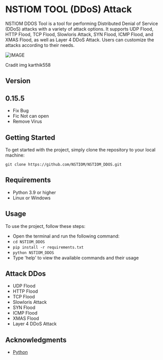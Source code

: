# NSTIOM TOOL (DDoS) Attack
NSTIOM DDOS Tool is a tool for performing Distributed Denial of Service (DDoS) attacks with a variety of attack options. It supports UDP Flood, HTTP Flood, TCP Flood, Slowloris Attack, SYN Flood, ICMP Flood, and XMAS Flood, as well as Layer 4 DDoS Attack. Users can customize the attacks according to their needs.

![IMAGE](https://raw.githubusercontent.com/karthik558/ddos-attack/main/assets/banner.png)

Cradit img karthik558


## Version
## 0.15.5
- Fix Bug
- Fic Not can open
- Remove Virus

## Getting Started

To get started with the project, simply clone the repository to your local machine:

```
git clone https://github.com/NSTIOM/NSTIOM_DDOS.git
```

## Requirements

- Python 3.9 or higher
- Linux or Windows

## Usage

To use the project, follow these steps:

- Open the terminal and run the following command:
- `cd NSTIOM_DDOS`
- `pip install -r requirements.txt`
- `python NSTIOM_DDOS`
- Type 'help' to view the available commands and their usage

## Attack DDos
- UDP Flood
- HTTP Flood
- TCP Flood
- Slowloris Attack
- SYN Flood
- ICMP Flood
- XMAS Flood
- Layer 4 DDoS Attack

## Acknowledgments

- [Python](https://www.python.org/)
